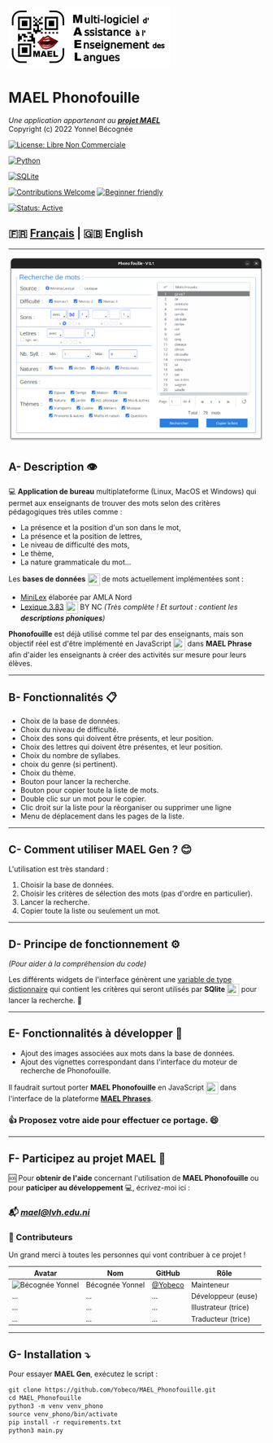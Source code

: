 ![MAEL](https://github.com/Yobeco/MAEL_Gen/blob/main/readme_assets/Logo-MAEL-120.png "Logo du projet MAEL")

# MAEL Phonofouille

*Une application appartenant au [__projet MAEL__](https://github.com/Yobeco/MAEL_Project)*   
Copyright (c) 2022 Yonnel Bécognée

[![License: Libre Non Commerciale](https://img.shields.io/badge/license-GNU%20GENERAL%20PUBLIC%20LICENSE%20V3-white.svg)](./LICENSE)

[![Python](https://img.shields.io/badge/Python-V3.10%2B-blue?logo=python&logoColor=yellow)](https://www.python.org/)

[![SQLite](https://img.shields.io/badge/SQLite-V3.50.4%2B-003366?logo=sqlite&logoColor=99CCFF)](https://sqlite.org/)

[![Contributions Welcome](https://img.shields.io/badge/contributions-welcome-009900.svg)](#contributing) [![Beginner friendly](https://img.shields.io/badge/Beginner%20friendly-FF8000)]()

[![Status: Active](https://img.shields.io/badge/status-active-009900.svg)]()

## :fr: [Français](https://github.com/Yobeco/MAEL_Phonofouille) | :gb: English

---

![](https://github.com/Yobeco/MAEL_Project/blob/main/readme_assets/Phonofouille-600px.png)


## A- Description :eye:

:computer: **Application de bureau** multiplateforme (Linux, MacOS et Windows) qui permet aux enseignants de trouver des mots selon des critères pédagogiques très utiles comme :

- La présence et la position d'un son dans le mot,
- La présence et la position de lettres,
- Le niveau de difficulté des mots,
- Le thème,
- La nature grammaticale du mot...

Les **bases de données** <img src="https://cdn.simpleicons.org/sqlite/FFFF" width="24" height="24" style="vertical-align: middle;" /> de mots actuellement implémentées sont :
- [MiniLex](https://github.com/Yobeco/MAEL_Phrases/blob/main/readme_assets/Minima%20_Lexical_C1fev25.pdf) élaborée par AMLA Nord
- [Lexique 3.83](http://www.lexique.org/) <img src="https://cdn.simpleicons.org/creativecommons/FFFF" width="24" height="24" style="vertical-align: middle;" /> BY NC *(Très complète ! Et surtout : contient les __descriptions phoniques__)*

**Phonofouille** est déjà utilisé comme tel par des enseignants, mais son objectif réel est d'être implémenté en JavaScript <img src="https://cdn.simpleicons.org/javascript/FFFF" width="24" height="24" style="vertical-align: middle;" /> dans **MAEL Phrase** afin d'aider les enseignants à créer des activités sur mesure pour leurs élèves.

---

## B- Fonctionnalités :clipboard:

- Choix de la base de données.
- Choix du niveau de difficulté.
- Choix des sons qui doivent être présents, et leur position.
- Choix des lettres qui doivent être présentes, et leur position.
- Choix du nombre de syllabes.
- choix du genre (si pertinent).
- Choix du thème.
- Bouton pour lancer la recherche.
- Bouton pour copier toute la liste de mots.
- Double clic sur un mot pour le copier.
- Clic droit sur la liste pour la réorganiser ou supprimer une ligne
- Menu de déplacement dans les pages de la liste.

---

## C- Comment utiliser MAEL Gen ? :blush:

L'utilisation est très standard :

1. Choisir la base de données.
1. Choisir les critères de sélection des mots (pas d'ordre en particulier).
1. Lancer la recherche.
1. Copier toute la liste ou seulement un mot.

---

## D- Principe de fonctionnement :gear:

*(Pour aider à la compréhension du code)*

Les différents widgets de l'interface génèrent une [variable de type dictionnaire](/readme_assets/parsed_data_V6.pdf) qui contient les critères qui seront utilisés par **SQlite** <img src="https://cdn.simpleicons.org/sqlite/FFFF" width="24" height="24" style="vertical-align: middle;" /> pour lancer la recherche. :mag_right:

---

## E- Fonctionnalités à développer :rocket:

- Ajout des images associées aux mots dans la base de données.
- Ajout des vignettes correspondant dans l'interface du moteur de recherche de Phonofouille.

Il faudrait surtout porter **MAEL Phonofouille** en JavaScript <img src="https://cdn.simpleicons.org/javascript/FFFF" width="24" height="24" style="vertical-align: middle;" /> dans l'interface de la plateforme [**MAEL Phrases**](https://github.com/Yobeco/MAEL_Phrase).

### :+1: Proposez votre aide pour effectuer ce portage. :smile:

---

## F- Participez au projet MAEL :open_hands:

:sos: Pour **obtenir de l'aide** concernant l'utilisation de **MAEL Phonofouille** ou pour **paticiper au développement** :computer:, écrivez-moi ici :

### :mailbox_with_mail: ***[mael@lvh.edu.ni](mailto:mael@lvh.edu.ni)***

### :star2: Contributeurs

Un grand merci à toutes les personnes qui vont contribuer à ce projet !

 | Avatar | Nom                | GitHub                          | Rôle                     |
 |--------|--------------------|---------------------------------|--------------------------|
 | ![Bécognée Yonnel](https://github.com/Yobeco.png?size=50) | Bécognée Yonnel | [@Yobeco](https://github.com/Yobeco) | Mainteneur |
 | ... | ... | ... | Développeur (euse) |
 | ... | ... | ... | Illustrateur (trice) |
 | ... | ... | ... | Traducteur (trice) |

---

## G- Installation :arrow_heading_down:

Pour essayer **MAEL Gen**, exécutez le script :

    git clone https://github.com/Yobeco/MAEL_Phonofouille.git
    cd MAEL_Phonofouille
    python3 -m venv venv_phono
    source venv_phono/bin/activate
    pip install -r requirements.txt
    python3 main.py


